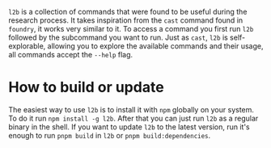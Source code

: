 `l2b` is a collection of commands that were found to be useful during the research process.
It takes inspiration from the `cast` command found in `foundry`, it works very similar to it.
To access a command you first run `l2b` followed by the subcommand you want to run.
Just as `cast`, `l2b` is self-explorable, allowing you to explore the available commands and their usage, all commands accept the `--help` flag.

# How to build or update

The easiest way to use `l2b` is to install it with `npm` globally on your system.
To do it run `npm install -g l2b`.
After that you can just run `l2b` as a regular binary in the shell.
If you want to update `l2b` to the latest version, run it's enough to run `pnpm build` in `l2b` or `pnpm build:dependencies`.
